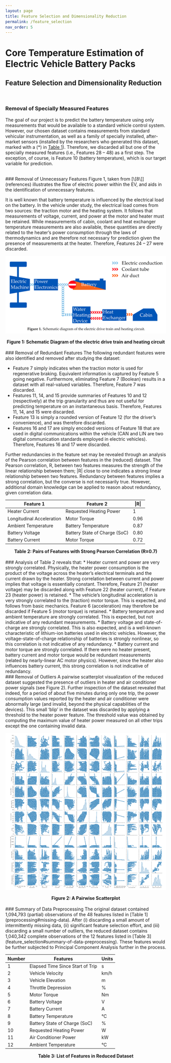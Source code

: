 ```yaml
---
layout: page
title: Feature Selection and Dimensionality Reduction
permalink: /feature_selection
nav_order: 5
---
```


# Core Temperature Estimation of Electric Vehicle Battery Packs

## Feature Selection and Dimensionality Reduction
<br/>

### Removal of Specially Measured Features
The goal of our project is to predict the battery temperature using only measurements that would be available to a standard vehicle control system. However, our chosen dataset contains measurements from standard vehicular instrumentation, as well as a family of specially installed, after-market sensors (installed by the researchers who generated this dataset, marked with a (*) in [Table 1](preprocessing#missing-data)). Therefore, we discarded all but one of the specially measured features (i.e., Features 28 – 48) as a first step. The exception, of course, is Feature 10 (battery temperature), which is our target variable for prediction.

<br/>
### Removal of Unnecessary Features
Figure 1, taken from [\[8\]](references) illustrates the flow of electric power within the EV, and aids in the identification of unnecessary features. 

It is well known that battery temperature is influenced by the electrical load on the battery. In the vehicle under study, the electrical load comes from two sources: the traction motor and the heating system. It follows that measurements of voltage, current, and power at the motor and heater must be retained. While measurements of cabin, coolant and heat exchanger temperature measurements are also available, these quantities are directly related to the heater’s power consumption through the laws of thermodynamics and are therefore not necessary for prediction given the presence of measurements at the heater. Therefore, Features 24 – 27 were discarded.

![image](figs/powerFlowDiagram.png)
<center><b> Figure 1: Schematic Diagram of the electric drive train and heating circuit </b></center>

<br/>
### Removal of Redundant Features
The following redundant features were also identified and removed after studying the dataset:

* Feature 7 simply indicates when the traction motor is used for regenerative braking. Equivalent information is captured by Feature 5 going negative. Furthermore, eliminating Feature 7 (Boolean) results in a dataset with all real-valued variables. Therefore, Feature 7 was discarded.
* Features 11, 14, and 15 provide summaries of Features 10 and 12 (respectively) at the trip granularity and thus are not useful for predicting temperature on an instantaneous basis. Therefore, Features 11, 14, and 15 were discarded.
* Feature 13 is simply a rounded version of Feature 12 (for the driver’s convenience), and was therefore discarded.
* Features 16 and 17 are simply encoded versions of Feature 18 that are used in digital communications within the vehicle (CAN and LIN are two digital communication standards employed in electric vehicles). Therefore, Features 16 and 17 were discarded.

Further redundancies in the feature set may be revealed through an analysis of the Pearson correlation between features in the (reduced) dataset. The Pearson correlation, R, between two features measures the strength of the linear relationship between them; \|R\| close to one indicates a strong linear relationship between two features. Redundancy between features implies a strong correlation, but the converse is not necessarily true. However, additional domain knowledge can be applied to reason about redundancy, given correlation data.

| Feature 1                      | Feature 2                     | \|R\| |
| ------------------------------ | ----------------------------- | ----- |
| Heater Current                 | Requested Heating Power       | 1     |
| Longitudinal Acceleration      | Motor Torque                  | 0.96  |
| Ambient Temperature            | Battery Temperature           | 0.87  |
| Battery Voltage                | Battery State of Charge (SoC) | 0.80  |
| Battery Current                | Motor Torque                  | 0.72  |

<center> <b> Table 2: Pairs of Features with Strong Pearson Correlation (R≥0.7) </b> </center>

<br/>
### Analysis of Table 2 reveals that:
* Heater current and power are very strongly correlated. Physically, the heater power consumption is the product of the voltage across the heater’s electrical terminals and the current drawn by the heater. Strong correlation between current and power implies that voltage is essentially constant. Therefore, Feature 21 (heater voltage) may be discarded along with Feature 22 (heater current), if Feature 23 (heater power) is retained.
* The vehicle’s longitudinal acceleration is very strongly correlated to the (traction) motor torque. This is expected, and follows from basic mechanics.  Feature 6 (acceleration) may therefore be discarded if Feature 5 (motor torque) is retained.
* Battery temperature and ambient temperature are strongly correlated. This is expected, but not indicative of any redundant measurements.
* Battery voltage and state-of-charge are strongly correlated. This is also expected, and is a well-known characteristic of lithium-ion batteries used in electric vehicles. However, the voltage-state-of-charge relationship of batteries is strongly nonlinear, so this correlation is not indicative of any redundancy.
* Battery current and motor torque are strongly correlated. If there were no heater present, battery current and motor torque would be redundant measurements (related by nearly-linear AC motor physics). However, since the heater also influences battery current, this strong correlation is not indicative of redundancy.


<br/>
### Removal of Outliers
A pairwise scatterplot visualization of the reduced dataset suggested the presence of outliers in heater and air conditioner power signals (see Figure 2). Further inspection of the dataset revealed that indeed, for a period of about five minutes during only one trip, the power consumption values reported by the heater and air conditioner were abnormally large (and invalid, beyond the physical capabilities of the devices). This small ‘blip’ in the dataset was discarded by applying a threshold to the heater power feature. The threshold value was obtained by computing the maximum value of heater power measured on all other trips except the one containing invalid data.

![image](figs/pair_plot_pre.png)
<center><b> Figure 2: A Pairwise Scatterplot </b></center>

<br/>
### Summary of Data Preprocessing
The original dataset contained 1,094,793 (partial) observations of the 48 features listed in [Table 1](preprocessing#missing-data). After (i) discarding a small amount of intermittently missing data, (ii) significant feature selection effort, and (iii) discarding a small number of outliers, the reduced dataset contains 1,040,342 complete observations of the 12 features listed in [Table 3](feature_selection#summary-of-data-preprocessing). These features would be further subjected to Principal Component Analysis further in the process.

| Number | Features                         | Units |
| ------ | -------------------------------- | ----- |
| 1      | Elapsed Time Since Start of Trip | s     |
| 2      | Vehicle Velocity                 | km/h  |
| 3      | Vehicle Elevation                | m     |
| 4      | Throttle Depression              | %     |
| 5      | Motor Torque                     | Nm    |
| 6      | Battery Voltage                  | V     |
| 7      | Battery Current                  | A     |
| 8      | Battery Temperature              | °C    |
| 9      | Battery State of Charge (SoC)    | %     |
| 10     | Requested Heating Power          | W     |
| 11     | Air Conditioner Power            | kW    |
| 12     | Ambient Temperature              | °C    |

<center> <b> Table 3: List of Features in Reduced Dataset </center> </b>
